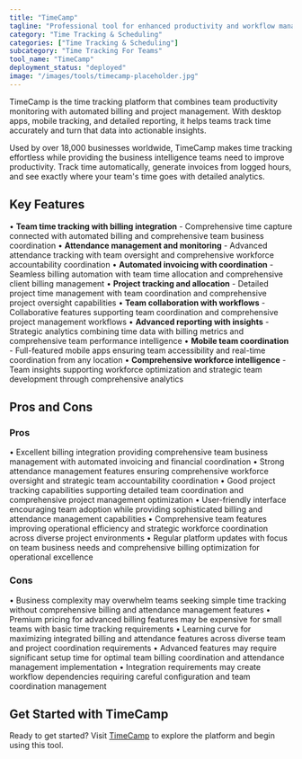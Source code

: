 ```yaml
---
title: "TimeCamp"
tagline: "Professional tool for enhanced productivity and workflow management"
category: "Time Tracking & Scheduling"
categories: ["Time Tracking & Scheduling"]
subcategory: "Time Tracking For Teams"
tool_name: "TimeCamp"
deployment_status: "deployed"
image: "/images/tools/timecamp-placeholder.jpg"
---
```

TimeCamp is the time tracking platform that combines team productivity monitoring with automated billing and project management. With desktop apps, mobile tracking, and detailed reporting, it helps teams track time accurately and turn that data into actionable insights.

Used by over 18,000 businesses worldwide, TimeCamp makes time tracking effortless while providing the business intelligence teams need to improve productivity. Track time automatically, generate invoices from logged hours, and see exactly where your team's time goes with detailed analytics.

## Key Features

• **Team time tracking with billing integration** - Comprehensive time capture connected with automated billing and comprehensive team business coordination
• **Attendance management and monitoring** - Advanced attendance tracking with team oversight and comprehensive workforce accountability coordination
• **Automated invoicing with coordination** - Seamless billing automation with team time allocation and comprehensive client billing management
• **Project tracking and allocation** - Detailed project time management with team coordination and comprehensive project oversight capabilities
• **Team collaboration with workflows** - Collaborative features supporting team coordination and comprehensive project management workflows
• **Advanced reporting with insights** - Strategic analytics combining time data with billing metrics and comprehensive team performance intelligence
• **Mobile team coordination** - Full-featured mobile apps ensuring team accessibility and real-time coordination from any location
• **Comprehensive workforce intelligence** - Team insights supporting workforce optimization and strategic team development through comprehensive analytics

## Pros and Cons

### Pros
• Excellent billing integration providing comprehensive team business management with automated invoicing and financial coordination
• Strong attendance management features ensuring comprehensive workforce oversight and strategic team accountability coordination
• Good project tracking capabilities supporting detailed team coordination and comprehensive project management optimization
• User-friendly interface encouraging team adoption while providing sophisticated billing and attendance management capabilities
• Comprehensive team features improving operational efficiency and strategic workforce coordination across diverse project environments
• Regular platform updates with focus on team business needs and comprehensive billing optimization for operational excellence

### Cons
• Business complexity may overwhelm teams seeking simple time tracking without comprehensive billing and attendance management features
• Premium pricing for advanced billing features may be expensive for small teams with basic time tracking requirements
• Learning curve for maximizing integrated billing and attendance features across diverse team and project coordination requirements
• Advanced features may require significant setup time for optimal team billing coordination and attendance management implementation
• Integration requirements may create workflow dependencies requiring careful configuration and team coordination management
## Get Started with TimeCamp

Ready to get started? Visit [TimeCamp](https://timecamp.com) to explore the platform and begin using this tool.
